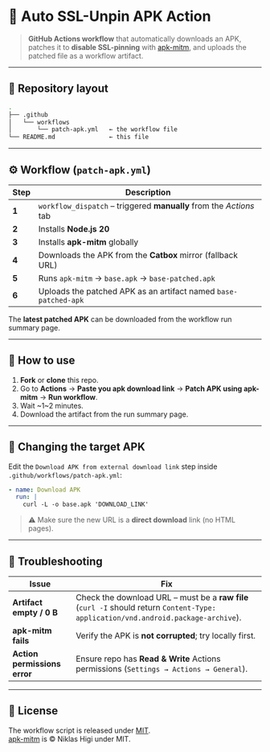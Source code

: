 # 🤖 Auto SSL-Unpin APK Action

> **GitHub Actions workflow** that automatically downloads an APK, patches it to **disable SSL-pinning** with [apk-mitm](https://github.com/shroudedcode/apk-mitm), and uploads the patched file as a workflow artifact.

---

## 📁 Repository layout
```bash
.
├── .github
│   └── workflows
│       └── patch-apk.yml   ← the workflow file
└── README.md               ← this file
```

---

## ⚙️ Workflow (`patch-apk.yml`)

| Step | Description |
|------|-------------|
| **1** | `workflow_dispatch` – triggered **manually** from the *Actions* tab |
| **2** | Installs **Node.js 20** |
| **3** | Installs **apk-mitm** globally |
| **4** | Downloads the APK from the **Catbox** mirror (fallback URL) |
| **5** | Runs `apk-mitm` → `base.apk` → `base-patched.apk` |
| **6** | Uploads the patched APK as an artifact named `base-patched-apk` |

The **latest patched APK** can be downloaded from the workflow run summary page.

---

## 🚀 How to use

1. **Fork** or **clone** this repo.
2. Go to **Actions** → **Paste you apk download link** → **Patch APK using apk-mitm** → **Run workflow**.  
3. Wait ~1~2 minutes.  
4. Download the artifact from the run summary page.

---

## 🔄 Changing the target APK

Edit the `Download APK from external download link` step inside `.github/workflows/patch-apk.yml`:

```yaml
- name: Download APK
  run: |
    curl -L -o base.apk 'DOWNLOAD_LINK'
```

> ⚠️ Make sure the new URL is a **direct download** link (no HTML pages).

---

## 🐛 Troubleshooting

| Issue | Fix |
|-------|-----|
| **Artifact empty / 0 B** | Check the download URL – must be a **raw file** (`curl -I` should return `Content-Type: application/vnd.android.package-archive`). |
| **apk-mitm fails** | Verify the APK is **not corrupted**; try locally first. |
| **Action permissions error** | Ensure repo has **Read & Write** Actions permissions (`Settings → Actions → General`). |

---

## 📄 License

The workflow script is released under [MIT](./LICENSE).  
[apk-mitm](https://github.com/shroudedcode/apk-mitm) is © Niklas Higi under MIT.
```
